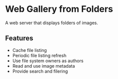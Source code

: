 Web Gallery from Folders
===

A web server that displays folders of images.

Features
---

* Cache file listing
* Periodic file listing refresh
* Use file system owners as authors
* Read and use image metadata
* Provide search and filering
